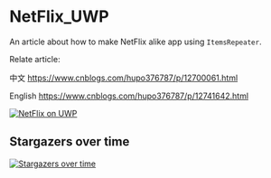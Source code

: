 # NetFlix_UWP

An article about how to make NetFlix alike app using `ItemsRepeater`.

Relate article: 

中文    https://www.cnblogs.com/hupo376787/p/12700061.html

English https://www.cnblogs.com/hupo376787/p/12741642.html



[![NetFlix on UWP](https://res.cloudinary.com/marcomontalbano/image/upload/v1587315555/video_to_markdown/images/youtube--2qqYywttue4-c05b58ac6eb4c4700831b2b3070cd403.jpg)](https://youtu.be/2qqYywttue4 "NetFlix on UWP")


## Stargazers over time

[![Stargazers over time](https://starchart.cc/hupo376787/NetFlix_UWP.svg)](https://starchart.cc/hupo376787/NetFlix_UWP)
